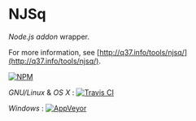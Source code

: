 # NJSq

*Node.js* *addon* wrapper.

For more information, see [http://q37.info/tools/njsq/](http://q37.info/tools/njsq/).

[![NPM](https://nodei.co/npm/njsq.png)](https://nodei.co/npm/njsq/)

*GNU/Linux* & *OS X* : [![Travis CI](https://travis-ci.org/epeios-q37/njsq.png)](https://travis-ci.org/epeios-q37/njsq)
 
*Windows* : [![AppVeyor](http://ci.appveyor.com/api/projects/status/github/epeios-q37/njsq)](http://ci.appveyor.com/project/epeios-q37/njsq)



